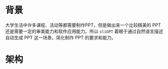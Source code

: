 # 背景

大学生活中许多课程、活动等都需要制作PPT，但是做出来一个比较精美的 PPT 还是需要一定的审美能力和软件应用能力。所以 `sliGPT` 着眼于通过自然语言描述自动生成 PPT 这一场景，简化制作 PPT 的要求和能力。

# 架构

